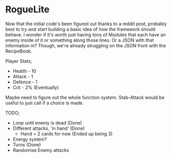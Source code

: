 # RogueLite
 
Now that the initial code's been figured out thanks to a reddit post, probably best to try and start building a basic idea of how the framework should behave. I wonder if it's worth just having tons of Modules that each have an enemy inside of it or something along those lines. Or a JSON with that information in? Though, we're already struggling on the JSON front with the RecipeBook.

Player Stats;
- Health - 10
- Attack - 1
- Defence - 1
- Crit - 2% (Eventually)

Maybe need to figure out the whole function system. Stab-Attack would be useful to just call if a choice is made. 

TODO; 
- Loop until enemy is dead (Done)
- Different attacks, 'in hand' (Done)
	- Hand = 2 cards for now (Ended up being 3)
- Energy system?
- Turns (Done)
- Randomise Enemy attacks
